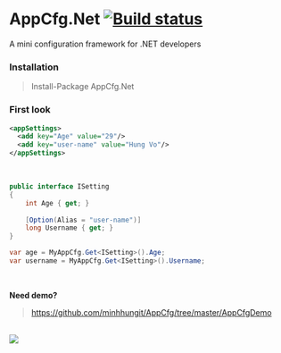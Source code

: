 # AppCfg.Net [![Build status](https://ci.appveyor.com/api/projects/status/8ifb08lenlmbdf0p?svg=true)](https://ci.appveyor.com/project/minhhungit/appcfg)
A mini configuration framework for .NET developers

### Installation
> Install-Package AppCfg.Net


### First look

```xml
<appSettings>
  <add key="Age" value="29"/>
  <add key="user-name" value="Hung Vo"/>
</appSettings>
```
<br />

```csharp
public interface ISetting
{
    int Age { get; }
	
    [Option(Alias = "user-name")] 
    long Username { get; }
}

var age = MyAppCfg.Get<ISetting>().Age;
var username = MyAppCfg.Get<ISetting>().Username;

```
<br />

**Need demo?**
> https://github.com/minhhungit/AppCfg/tree/master/AppCfgDemo

<br />

<img src="https://raw.githubusercontent.com/minhhungit/AppCfg/master/wiki/images/demo.png" />
